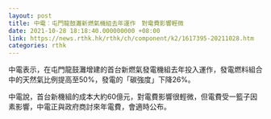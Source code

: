 ```yaml
---
layout: post
title: 中電︰屯門龍鼓灘新燃氣機組去年運作　對電費影響輕微
date: 2021-10-28 18:18:40.000000000 +08:00
link: https://news.rthk.hk/rthk/ch/component/k2/1617395-20211028.htm
categories: rthk
---
```


中電表示，在屯門龍鼓灘增建的首台新燃氣發電機組去年投入運作，發電燃料組合中的天然氣比例提高至50%，發電的「碳強度」下降26%。

中電說，首台新機組的成本大約60億元，對電費影響很輕微，但電費受一籃子因素影響，中電正與政府商討來年電費，會適時公布。
